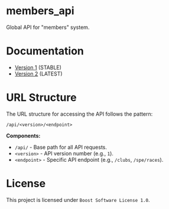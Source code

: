 # members_api

Global API for "members" system.

# Documentation

- [Version 1](/index/versions/1/README.md) (STABLE)
- [Version 2](/index/versions/2/README.md) (LATEST)

# URL Structure

The URL structure for accessing the API follows the pattern:

```
/api/<version>/<endpoint>
```

**Components:**

- `/api/` - Base path for all API requests.
- `<version>` - API version number (e.g., `1`).
- `<endpoint>` - Specific API endpoint (e.g., `/clubs`, `/spe/races`).

# License

This project is licensed under `Boost Software License 1.0`.
